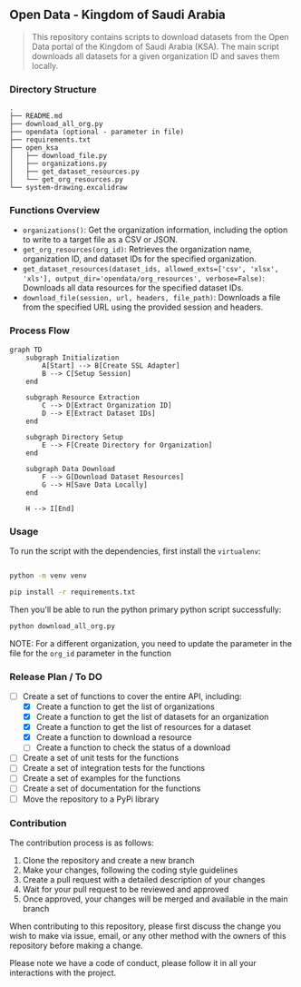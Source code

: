 ## Open Data - Kingdom of Saudi Arabia  
 
> This repository contains scripts to download datasets from the Open Data portal of the Kingdom of Saudi Arabia (KSA). The main script downloads all datasets for a given organization ID and saves them locally.  


### Directory Structure  

```{bash}
.
├── README.md
├── download_all_org.py
├── opendata (optional - parameter in file)
├── requirements.txt
├── open_ksa
│   ├── download_file.py
│   ├── organizations.py
│   ├── get_dataset_resources.py
│   └── get_org_resources.py
└── system-drawing.excalidraw

```
### Functions Overview  

- `organizations()`: Get the organization information, including the option to write to a target file as a CSV or JSON.
- `get_org_resources(org_id)`: Retrieves the organization name, organization ID, and dataset IDs for the specified organization.
- `get_dataset_resources(dataset_ids, allowed_exts=['csv', 'xlsx', 'xls'], output_dir='opendata/org_resources', verbose=False)`: Downloads all data resources for the specified dataset IDs.
- `download_file(session, url, headers, file_path)`: Downloads a file from the specified URL using the provided session and headers.

### Process Flow

```mermaid
graph TD
    subgraph Initialization
        A[Start] --> B[Create SSL Adapter]
        B --> C[Setup Session]
    end

    subgraph Resource Extraction
        C --> D[Extract Organization ID]
        D --> E[Extract Dataset IDs]
    end

    subgraph Directory Setup
        E --> F[Create Directory for Organization]
    end

    subgraph Data Download
        F --> G[Download Dataset Resources]
        G --> H[Save Data Locally]
    end

    H --> I[End]
```

### Usage 

To run the script with the dependencies, first install the `virtualenv`:

```bash

python -m venv venv

pip install -r requirements.txt

```


Then you'll be able to run the python primary python script successfully:

```bash
python download_all_org.py
```

NOTE: For a different organization, you need to update the parameter in the file for the `org_id` parameter in the function


### Release Plan / To DO

- [ ] Create a set of functions to cover the entire API, including:
    - [X] Create a function to get the list of organizations
    - [X] Create a function to get the list of datasets for an organization
    - [X] Create a function to get the list of resources for a dataset
    - [X] Create a function to download a resource
    - [ ] Create a function to check the status of a download
- [ ] Create a set of unit tests for the functions
- [ ] Create a set of integration tests for the functions
- [ ] Create a set of examples for the functions
- [ ] Create a set of documentation for the functions
- [ ] Move the repository to a PyPi library

### Contribution

The contribution process is as follows:

1. Clone the repository and create a new branch
2. Make your changes, following the coding style guidelines
3. Create a pull request with a detailed description of your changes
4. Wait for your pull request to be reviewed and approved
5. Once approved, your changes will be merged and available in the main branch

When contributing to this repository, please first discuss the change you wish to make via issue,
email, or any other method with the owners of this repository before making a change.

Please note we have a code of conduct, please follow it in all your interactions with the project.